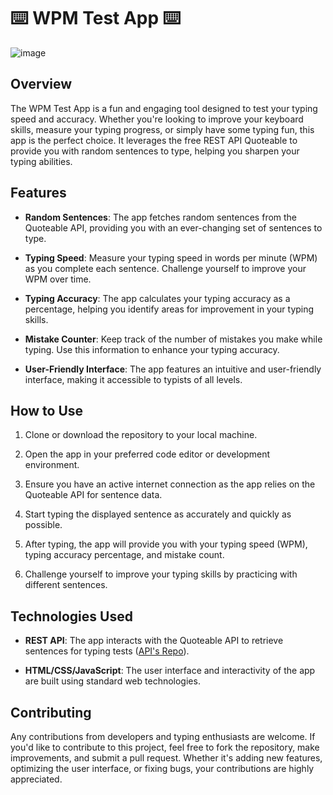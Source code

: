 # ⌨️ WPM Test App ⌨️
![image](https://github.com/Ibbert/WPM-Test-App/assets/105546679/fcb74946-5ac6-45fe-b2cb-768e7abf223d)

## Overview

The WPM Test App is a fun and engaging tool designed to test your typing speed and accuracy. Whether you're looking to improve your keyboard skills, measure your typing progress, or simply have some typing fun, this app is the perfect choice. It leverages the free REST API Quoteable to provide you with random sentences to type, helping you sharpen your typing abilities.

## Features

- **Random Sentences**: The app fetches random sentences from the Quoteable API, providing you with an ever-changing set of sentences to type.

- **Typing Speed**: Measure your typing speed in words per minute (WPM) as you complete each sentence. Challenge yourself to improve your WPM over time.

- **Typing Accuracy**: The app calculates your typing accuracy as a percentage, helping you identify areas for improvement in your typing skills.

- **Mistake Counter**: Keep track of the number of mistakes you make while typing. Use this information to enhance your typing accuracy.

- **User-Friendly Interface**: The app features an intuitive and user-friendly interface, making it accessible to typists of all levels.

## How to Use

1. Clone or download the repository to your local machine.

2. Open the app in your preferred code editor or development environment.

3. Ensure you have an active internet connection as the app relies on the Quoteable API for sentence data.

4. Start typing the displayed sentence as accurately and quickly as possible.

5. After typing, the app will provide you with your typing speed (WPM), typing accuracy percentage, and mistake count.

6. Challenge yourself to improve your typing skills by practicing with different sentences.

## Technologies Used

- **REST API**: The app interacts with the Quoteable API to retrieve sentences for typing tests ([API's Repo](https://github.com/lukePeavey/quotable)).

- **HTML/CSS/JavaScript**: The user interface and interactivity of the app are built using standard web technologies.

## Contributing

Any contributions from developers and typing enthusiasts are welcome. If you'd like to contribute to this project, feel free to fork the repository, make improvements, and submit a pull request. Whether it's adding new features, optimizing the user interface, or fixing bugs, your contributions are highly appreciated.
